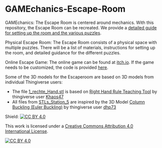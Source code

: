 # GAMEchanics-Escape-Room
GAMEchanics: The Escape Room is centered around mechanics. With this repository, the Escape Room can be recreated. We provide a [detailed guide for setting up the room and the various puzzles](link).

Physical Escape Room: The Escape Room consists of a physical space with multiple puzzles. There will be a list of materials, instructions for setting up the room, and detailed guidance for the different puzzles.

Online Escape Game: The online game can be found at [itch.io](https://gamechanics.itch.io/gamechanics-escaperoom). If the game needs to be customized, the code is provided [here](linkGitHub).

Some of the 3D models for the Escaperoom are based on 3D models from individual Thingiverse users:
* The file [1_rechte_Hand.stl](SVFS-TUBerlin/GAMEchanics-Escape-Room/blob/main/STLs_Station_1/1_rechte_Hand.stl) is based on [Right Hand Rule Teaching Tool](https://www.thingiverse.com/thing:6045083) by thingiverse user [Khaos47](https://www.thingiverse.com/Khaos47)
* All files from [STLs_Station_5](https://github.com/SVFS-TUBerlin/GAMEchanics-Escape-Room/tree/main/STLs_Station_5) are inspired by the 3D Model [Column Buckling (Euler Buckling)](https://www.thingiverse.com/thing:3804697) by thingiverse user [dhp73](https://www.thingiverse.com/dhp73)

Shield: [![CC BY 4.0][cc-by-shield]][cc-by]

This work is licensed under a
[Creative Commons Attribution 4.0 International License][cc-by].

[![CC BY 4.0][cc-by-image]][cc-by]

[cc-by]: http://creativecommons.org/licenses/by/4.0/
[cc-by-image]: https://i.creativecommons.org/l/by/4.0/88x31.png
[cc-by-shield]: https://img.shields.io/badge/License-CC%20BY%204.0-lightgrey.svg
